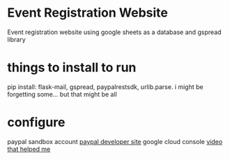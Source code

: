 # Event Registration Website

Event registration website using google sheets as a database and gspread library 

# things to install to run
pip install: flask-mail, gspread, paypalrestsdk, urlib.parse. i might be forgetting some... but that might be all

# configure
paypal sandbox account [paypal developer site](https://developer.paypal.com/home)  google cloud console [video that helped me](https://youtu.be/cnPlKLEGR7E)

